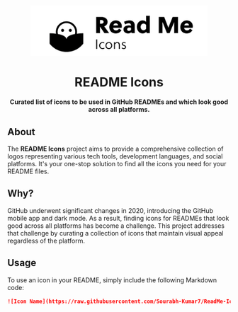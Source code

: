 <p align="center">
  <img alt="Logo" src="https://raw.githubusercontent.com/Sourabh-Kumar7/ReadMe-Icons/master/logo.png" width="400">
</p>

<h1 align="center">README Icons</h1>

<p align="center">
  <strong>Curated list of icons to be used in GitHub READMEs and which look good across all platforms.</strong>
</p>

## About

The **README Icons** project aims to provide a comprehensive collection of logos representing various tech tools, development languages, and social platforms. It's your one-stop solution to find all the icons you need for your README files.

## Why?

GitHub underwent significant changes in 2020, introducing the GitHub mobile app and dark mode. As a result, finding icons for READMEs that look good across all platforms has become a challenge. This project addresses that challenge by curating a collection of icons that maintain visual appeal regardless of the platform.

## Usage

To use an icon in your README, simply include the following Markdown code:

```markdown
![Icon Name](https://raw.githubusercontent.com/Sourabh-Kumar7/ReadMe-Icons/master/icons/selected-icon/icon-name.svg)
